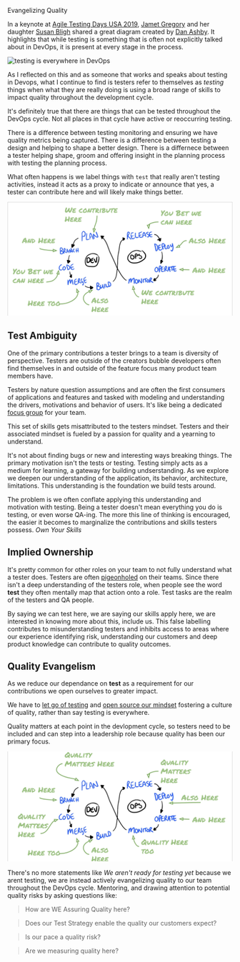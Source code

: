 Evangelizing Quality

In a keynote at [Agile Testing Days USA 2019](https://agiletestingdays.us/session/quality-then-quality-now/), [Jamet Gregory](http://www.janetgregory.ca/) and her daughter [Susan Bligh](https://twitter.com/@sbligh) shared a great diagram created by [Dan Ashby](https://danashby.co.uk/2016/10/19/continuous-testing-in-devops/). It highlights that while testing is something that is often not explicitly talked about in DevOps, it is present at every stage in the process. 

![testing is everywhere in DevOps](https://danashby04.files.wordpress.com/2016/10/model-2.jpg?w=1640)

As I reflected on this and as someone that works and speaks about testing in Devops, what I continue to find is testers refer to themselves as *testing* things when what they are really doing is using a broad range of skills to impact quality throughout the development cycle.  

It's definitely true that there are things that can be tested throughout the DevOps cycle. Not all places in that cycle have active or reoccurring testing. 

There is a difference between testing monitoring and ensuring we have quality metrics being captured. There is a difference between testing a design and helping to shape a better design. There is a differnece between a tester helping shape, groom and offering insight in the planning process with testing the planning process. 

What often happens is we label things with `test` that really aren't testing activities, instead it acts as a proxy to indicate or announce that yes, a tester can contribute here and will likely make things better.

![I contribute here, and here, also here](quality-evangelist-images/ContributeInDevOps.png)

## Test Ambiguity 

One of the primary contributions a tester brings to a team is diversity of perspective. Testers are outside of the creators bubble developers often find themselves in and outside of the feature focus many product team members have. 

Testers by nature question assumptions and are often the first consumers of applications and features and tasked with modeling and understanding the drivers, motivations and behavior of users. It's like being a dedicated [focus group](https://en.wikipedia.org/wiki/Focus_group) for your team. 

This set of skills gets misattributed to the testers mindset. Testers and their associated mindset is fueled by a passion for quality and a yearning to understand. 

It's not about finding bugs or new and interesting ways breaking things. The primary motivation isn't the tests or testing. Testing simply acts as a medium for learning, a gateway for building undserstanding. As we explore we deepen our understanding of the application, its behavior, architecture, limitations. This understanding is the foundation we build tests around.

The problem is we often conflate applying this understanding and motivation with testing. Being a tester doesn't mean everything you do is testing, or even worse QA-ing. The more this line of thinking is encouraged, the easier it becomes to marginalize the contributions and skills testers possess. *Own Your Skills*

## Implied Ownership

It's pretty common for other roles on your team to not fully understand what a tester does. Testers are often [pigeonholed](https://en.wikipedia.org/wiki/Pigeonholing) on their teams.  Since there isn't a deep understanding of the testers role, when people see the word **test** they often mentally map that action onto a role. Test tasks are the realm of the testers and QA people. 

By saying we can test here, we are saying our skills apply here, we are interested in knowing more about this,  include us. This false labelling contributes to misunderstanding testers and inhibits access to areas where our experience identifying risk, understanding our customers and deep product knowledge can contribute to quality outcomes. 


## Quality Evangelism

As we reduce our dependance on **test** as a requirement for our contributions we open ourselves to greater impact. 

We have to [let go of testing](https://www.techwell.com/techwell-insights/2019/06/how-devops-has-changed-landscape-testing) and [open source our mindset](https://testingindevops.org/open-sourcing-your-mindset-by-brendan-connolly/) fostering a culture of quality, rather than say testing is everywhere. 

Quality matters at each point in the devlopment cycle, so testers need to be included and can step into a leadership role because quality has been our primary focus.  

![Quality matters here, and here, also here](quality-evangelist-images/QualityMattersInDevops.png)

There's no more statements like *We aren't ready for testing yet* because we arent testing, we are instead actively evangelizing quality to our team throughout the DevOps cycle. Mentoring, and drawing attention to potential quality risks by asking questions like: 

> How are WE Assuring Quality here?

> Does our Test Strategy enable the quality our customers expect?

> Is our pace a quality risk?

> Are we measuring quality here?


